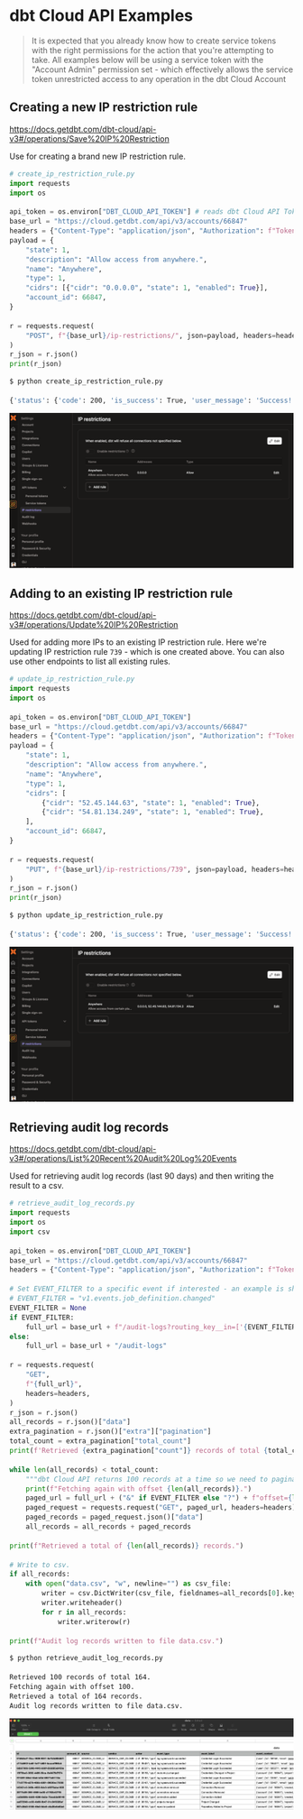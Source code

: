 ---
---

# dbt Cloud API Examples

> It is expected that you already know how to create service tokens with the right permissions for the action that you're attempting to take. All examples below will be using a service token with the "Account Admin" permission set - which effectively allows the service token unrestricted access to any operation in the dbt Cloud Account

## Creating a new IP restriction rule

https://docs.getdbt.com/dbt-cloud/api-v3#/operations/Save%20IP%20Restriction

Use for creating a brand new IP restriction rule.

```python
# create_ip_restriction_rule.py
import requests
import os

api_token = os.environ["DBT_CLOUD_API_TOKEN"] # reads dbt Cloud API Token from environment variable.
base_url = "https://cloud.getdbt.com/api/v3/accounts/66847"
headers = {"Content-Type": "application/json", "Authorization": f"Token {api_token}"}
payload = {
    "state": 1,
    "description": "Allow access from anywhere.",
    "name": "Anywhere",
    "type": 1,
    "cidrs": [{"cidr": "0.0.0.0", "state": 1, "enabled": True}],
    "account_id": 66847,
}

r = requests.request(
    "POST", f"{base_url}/ip-restrictions/", json=payload, headers=headers
)
r_json = r.json()
print(r_json)
```

```sh
$ python create_ip_restriction_rule.py

{'status': {'code': 200, 'is_success': True, 'user_message': 'Success!', 'developer_message': ''}, 'data': {'id': 739, 'name': 'Anywhere', 'type': 1, 'state': 1, 'ip_restriction_rule_set_id': 10, 'rule_set_enabled': False, 'account_id': 66847, 'cidrs': [{'id': 4522, 'state': 1, 'ip_restriction_rule_id': 739, 'enabled': True, 'cidr': '0.0.0.0', 'cidr_ipv6': '::ffff:0.0.0.0/128', 'created_at': '2025-08-12 02:23:09.391280+00:00', 'updated_at': '2025-08-12 02:23:09.391294+00:00'}], 'created_by_id': None, 'created_by_service_token_id': 68602, 'enabled_for_service_tokens': True, 'description': 'Allow access from anywhere.', 'created_at': '2025-08-12 02:23:09.329125+00:00', 'updated_at': '2025-08-12 02:23:09.329138+00:00'}, 'extra': {'failed_cidrs': [], 'cidrs_already_exists': []}, 'error_code': None}
```

![alt text](image.png)

## Adding to an existing IP restriction rule

https://docs.getdbt.com/dbt-cloud/api-v3#/operations/Update%20IP%20Restriction

Used for adding more IPs to an existing IP restriction rule. Here we're updating IP restriction rule `739` - which is one created above. You can also use other endpoints to list all existing rules.

```python
# update_ip_restriction_rule.py
import requests
import os

api_token = os.environ["DBT_CLOUD_API_TOKEN"]
base_url = "https://cloud.getdbt.com/api/v3/accounts/66847"
headers = {"Content-Type": "application/json", "Authorization": f"Token {api_token}"}
payload = {
    "state": 1,
    "description": "Allow access from anywhere.",
    "name": "Anywhere",
    "type": 1,
    "cidrs": [
        {"cidr": "52.45.144.63", "state": 1, "enabled": True},
        {"cidr": "54.81.134.249", "state": 1, "enabled": True},
    ],
    "account_id": 66847,
}

r = requests.request(
    "PUT", f"{base_url}/ip-restrictions/739", json=payload, headers=headers
)
r_json = r.json()
print(r_json)
```

```sh
$ python update_ip_restriction_rule.py

{'status': {'code': 200, 'is_success': True, 'user_message': 'Success!', 'developer_message': ''}, 'data': {'id': 739, 'name': 'Anywhere', 'type': 1, 'state': 1, 'ip_restriction_rule_set_id': 10, 'rule_set_enabled': False, 'account_id': 66847, 'cidrs': [{'id': 4522, 'state': 1, 'ip_restriction_rule_id': 739, 'enabled': True, 'cidr': '0.0.0.0', 'cidr_ipv6': '::ffff:0.0.0.0/128', 'created_at': '2025-08-12 02:23:09.391280+00:00', 'updated_at': '2025-08-12 02:23:09.391294+00:00'}, {'id': 4523, 'state': 1, 'ip_restriction_rule_id': 739, 'enabled': True, 'cidr': '52.45.144.63', 'cidr_ipv6': '::ffff:52.45.144.63/128', 'created_at': '2025-08-12 02:24:27.875991+00:00', 'updated_at': '2025-08-12 02:24:27.876000+00:00'}, {'id': 4524, 'state': 1, 'ip_restriction_rule_id': 739, 'enabled': True, 'cidr': '54.81.134.249', 'cidr_ipv6': '::ffff:54.81.134.249/128', 'created_at': '2025-08-12 02:24:27.912413+00:00', 'updated_at': '2025-08-12 02:24:27.912423+00:00'}], 'created_by_id': None, 'created_by_service_token_id': 68602, 'enabled_for_service_tokens': True, 'description': 'Allow access from certain places.', 'created_at': '2025-08-12 02:23:09.329125+00:00', 'updated_at': '2025-08-12 02:24:27.832364+00:00'}, 'extra': {'failed_cidrs': [], 'cidrs_already_exists': []}, 'error_code': None}
```

![alt text](image-1.png)

## Retrieving audit log records

https://docs.getdbt.com/dbt-cloud/api-v3#/operations/List%20Recent%20Audit%20Log%20Events

Used for retrieving audit log records (last 90 days) and then writing the result to a csv.

```python
# retrieve_audit_log_records.py
import requests
import os
import csv

api_token = os.environ["DBT_CLOUD_API_TOKEN"]
base_url = "https://cloud.getdbt.com/api/v3/accounts/66847"
headers = {"Content-Type": "application/json", "Authorization": f"Token {api_token}"}

# Set EVENT_FILTER to a specific event if interested - an example is shown below.
# EVENT_FILTER = "v1.events.job_definition.changed"
EVENT_FILTER = None
if EVENT_FILTER:
    full_url = base_url + f"/audit-logs?routing_key__in=['{EVENT_FILTER}']"
else:
    full_url = base_url + "/audit-logs"

r = requests.request(
    "GET",
    f"{full_url}",
    headers=headers,
)
r_json = r.json()
all_records = r.json()["data"]
extra_pagination = r.json()["extra"]["pagination"]
total_count = extra_pagination["total_count"]
print(f'Retrieved {extra_pagination["count"]} records of total {total_count}.')

while len(all_records) < total_count:
    """dbt Cloud API returns 100 records at a time so we need to paginate."""
    print(f"Fetching again with offset {len(all_records)}.")
    paged_url = full_url + ("&" if EVENT_FILTER else "?") + f"offset={len(all_records)}"
    paged_request = requests.request("GET", paged_url, headers=headers)
    paged_records = paged_request.json()["data"]
    all_records = all_records + paged_records

print(f"Retrieved a total of {len(all_records)} records.")

# Write to csv.
if all_records:
    with open("data.csv", "w", newline="") as csv_file:
        writer = csv.DictWriter(csv_file, fieldnames=all_records[0].keys())
        writer.writeheader()
        for r in all_records:
            writer.writerow(r)

print(f"Audit log records written to file data.csv.")
```

```sh
$ python retrieve_audit_log_records.py

Retrieved 100 records of total 164.
Fetching again with offset 100.
Retrieved a total of 164 records.
Audit log records written to file data.csv.
```

![alt text](image-2.png)

